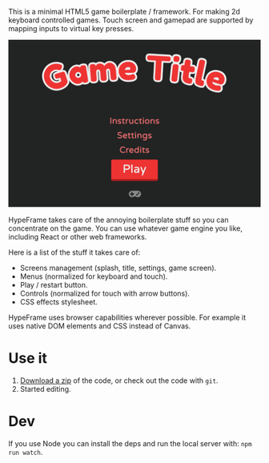 This is a minimal HTML5 game boilerplate / framework.
For making 2d keyboard controlled games.
Touch screen and gamepad are supported by mapping inputs to virtual key presses.

![Default title screen](./src/titlescreen.png)

HypeFrame takes care of the annoying boilerplate stuff so you can concentrate on the game.
You can use whatever game engine you like, including React or other web frameworks.

Here is a list of the stuff it takes care of:

 * Screens management (splash, title, settings, game screen).
 * Menus (normalized for keyboard and touch).
 * Play / restart button.
 * Controls (normalized for touch with arrow buttons).
 * CSS effects stylesheet.

HypeFrame uses browser capabilities wherever possible.
For example it uses native DOM elements and CSS instead of Canvas.

# Use it

1. [Download a zip](https://github.com/chr15m/HypeFrame/archive/refs/heads/main.zip) of the code, or check out the code with `git`.
2. Started editing.

# Dev

If you use Node you can install the deps and run the local server with: `npm run watch`.
